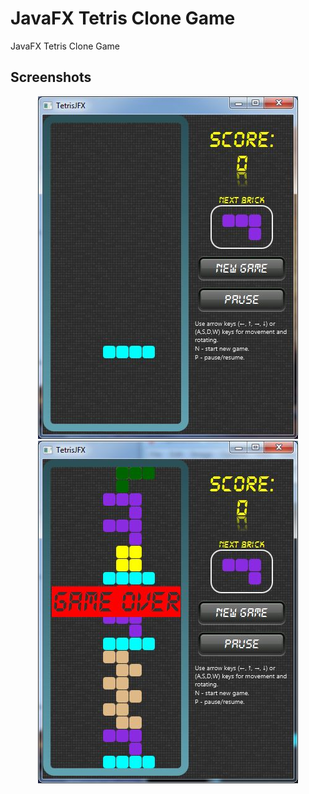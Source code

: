 JavaFX Tetris Clone Game
=============

JavaFX Tetris Clone Game

## Screenshots
<p align="center">
  <img src="https://github.com/javafx-dev/javafx-dev.github.io/blob/master/img/tetris-screen1.jpg?raw=true" alt="TetrisJFX Screen Shoot"/>
  <img src="https://github.com/javafx-dev/javafx-dev.github.io/blob/master/img/tetris-screen2.jpg?raw=true" alt="TetrisJFX Screen Shoot 1"/>
</p>
